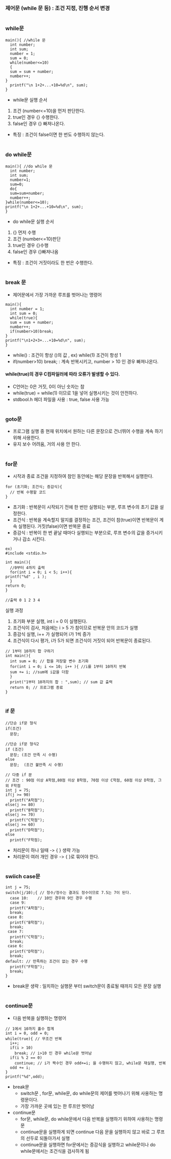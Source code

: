 ### 제어문 (while 문 등) : 조건 지정, 진행 순서 변경
#
### while문
```
main(){ //while 문
  int number;
  int sum;
  number = 1;
  sum = 0;
  while(number<=10)
  {
  sum = sum + number;
  number++;
}
  printf("\n 1+2+...+10=%d\n", sum);
}
```
- while문 실행 순서
1. 조건 (number<=10)을 먼저 판단한다.
2. true인 경우 {} 수행한다.
3. false인 경우 {} 빠져나온다.
- 특징 : 조건이 false이면 한 번도 수행하지 않는다.
#
### do while문
```
main(){ //do while 문
  int number;
  int sum;
  number=1;
  sum=0;
  do{
  sum=sum+number;
  number++;
}while(number<=10);
printf("\n 1+2+...+10=%d\n", sum);
}
```
- do while문 실행 순서
1. {} 먼저 수행
2. 조건 (number<=10)판단
3. true인 경우 {}수행
4. false인 경우 {}빠져나옴
- 특징 : 조건이 거짓이라도 한 번은 수행한다.
#
### break 문 
- 제어문에서 가장 가까운 루프를 벗어나는 명령어
```
main(){
  int number = 1;
  int sum = 0;
  while(true){
  sum = sum + number;
  number++;
  if(number>10)break;
}
printf("\n1+2+3+...+10=%d\n", sum);
}
```
- while() : 조건이 항상 ()의 값 , ex) while(1) 조건이 항성 1
- if(number>10) break; : 계속 반복시키고, number > 10 인 경우 빠져나온다.
#### while(true)의 경우 C컴파일러에 따라 오류가 발생할 수 있다.
- C언어는 0은 거짓, 0이 아닌 숫자는 참
- while(true) = while(1) 이므로 1을 넣어 실행시키는 것이 안전하다.
- stdbool.h 헤더 파일을 사용 : true, false 사용 가능
#
### goto문 
- 프로그램 실행 중 현재 위치에서 원하는 다른 문장으로 건너뛰어 수행을 계속 하기 위해 사용한다.
- 유지 보수 어려움, 거의 사용 안 한다.
#
### for문
- 시작과 종료 조건을 지정하여 참인 동안에는 해당 문장을 반복해서 실행한다.
```
for (초기화; 조건식; 증감식){
  // 반복 수행할 코드
}
```
- 초기화 : 반복문이 시작되기 전에 한 번만 실행되는 부분, 루프 변수의 초기 값을 설정한다.
- 조건식 : 반복을 계속할지 말지를 결정하는 조건, 조건이 참(true)이면 반복문이 계속 실행된다.
          거짓(false)이면 반복문 종료
- 증감식 : 반복이 한 번 끝날 때마다 실행되는 부분으로, 루프 변수의 값을 증가시키거나 감소 시킨다.
```
ex)
#include <stdio.h>

int main(){
  //0부터 4까지 출력
  for(int i = 0; i < 5; i++){
printf("%d" , i );
  }
return 0;
}

//출력 0 1 2 3 4
```
실행 과정
1. 초기화 부분 실행, int i = 0 이 실행된다.
2. 조건식이 검사, 처음에는 i > 5 가 참이므로 반복문 안의 코드가 실행
3. 증감식 실행, i++ 가 실행되어 i가 1씩 증가
4. 조건식이 다시 평가, i가 5가 되면 조건식이 거짓이 되어 반복문이 종료된다.

```
// 1부터 10까지 합 구하기
int main(){
  int sum = 0; // 합을 저장할 변수 초기화
  for(int i = 0; i <= 10; i++ ){ //i를 1부터 10까지 반복
  sum += i; //sum에 i값을 더함
  }
  print("1부터 10까지의 합 : ",sum); // sum 값 출력
  return 0; // 프로그램 종료
}
```
#
### if 문
```
//단순 if문 형식
if(조건)
  문장;

//단순 if문 형식2
if (조건)
  문장; (조건 만족 시 수행)
else
  문장;  (조건 불만족 시 수행)
```

```
// 다중 if 문
// 조건 : 90점 이상 A학점,80점 이상 B학점, 70점 이상 C학점, 60점 이상 D학점, 그 외 F학점
int j = 75;
if(j >= 90)
  printf("A학점");
else(j >= 80)
  printf("B학점");
else(j >= 70)
  printf("C학점");
else(j >= 60)
  printf("D학점");
else
  printf("F학점);
```
- 처리문이 하나 일때 -> { } 생략 가능
- 처리문이 여러 개인 경우 -> { }로 묶어야 한다.
#
### swiich case문
```
int j = 75;
switch(j/10);{ // 정수/정수는 결과도 정수이므로 7.5는 7이 된다.
  case 10:    // 10인 경우와 9인 경우 수행
  case 9:
  printf("A학점");
  break;
 case 8:
  printf("B학점");
  break;
 case 7:
  printf("C학점");
  break;
 case 6:
  printf("D학점");
  break;
default: // 만족하는 조건이 없는 경우 수행
  printf("F학점");
  break;
}
```
- break문 생략 : 일치하는 실행문 부터 switch문이 종료될 때까지 모든 문장 실행
#
### continue문 
- 다음 반복을 실행하는 명령어
```
// 1에서 10까지 홀수 합계
int i = 0, odd = 0;
while(true){ // 무조건 반복
  i++;
  if(i > 10)
    break; // i>10 인 경우 while문 벗어남
  if(i % 2 == 0)
    continue; // i가 짝수인 경우 odd+=i; 을 수행하지 않고, while문 재실행, 반복
  odd += i;
}
printf("%d",odd);
```
- break문
  -  switch문 , for문, while문, do while문의 제어를 벗어나기 위해 사용하는 명령문이다.
  - 가장 가까운 곳에 있는 한 루프만 벗어남
- continue문
  - for문, while문, do while문에서 다음 반복을 실행하기 위하여 사용하는 명령문
  - continue문을 실행하게 되면 continue 다음 문을 실행하지 않고 바로 그 루프의 선두로 되돌아가서 실행
  - continue문을 실행하면 for문에서는 증감식을 실행하고 while문이나 do while문에서는 조건식을 검사하게 됨

